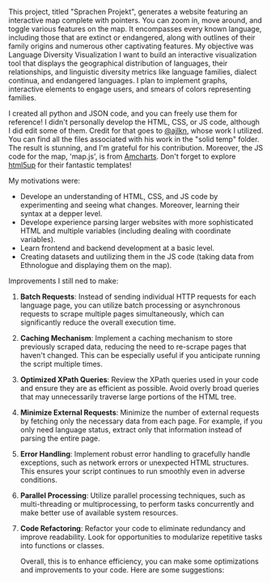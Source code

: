 This project, titled "Sprachen Projekt", generates a website featuring an interactive map complete with pointers. You can zoom in, move around, and toggle various features on the map. It encompasses every known language, including those that are extinct or endangered, along with outlines of their family origins and numerous other captivating features. My objective was Language Diversity Visualization I want to build an interactive visualization tool that displays the geographical distribution of languages, their relationships, and linguistic diversity metrics like language families, dialect continua, and endangered languages. I plan to implement graphs, interactive elements to engage users, and smears of colors representing families.

I created all python and JSON code, and you can freely use them for reference! I didn't personally develop the HTML, CSS, or JS code, although I did edit some of them. Credit for that goes to [@ajlkn](https://twitter.com/ajlkn), whose work I utilized. You can find all the files associated with his work in the "solid temp" folder. The result is stunning, and I'm grateful for his contribution. Moreover, the JS code for the map, 'map.js', is from [Amcharts](https://www.amcharts.com/demos/rotate-globe-to-a-selected-country/). Don't forget to explore [html5up](https://html5up.net/) for their fantastic templates!

My motivations were:
+ Develope an understanding of HTML, CSS, and JS code by experimenting and seeing what changes. Moreover, learning their syntax at a depper level.
+ Develope experience parsing larger websites with more sophisticated HTML and multiple variables (including dealing with coordinate variables).
+ Learn frontend and backend development at a basic level.
+ Creating datasets and uutilizing them in the JS code (taking data from Ethnologue and displaying them on the map).

Improvements I still ned to make:
1. **Batch Requests**: Instead of sending individual HTTP requests for each language page, you can utilize batch processing or asynchronous requests to scrape multiple pages simultaneously, which can significantly reduce the overall execution time.
2. **Caching Mechanism**: Implement a caching mechanism to store previously scraped data, reducing the need to re-scrape pages that haven't changed. This can be especially useful if you anticipate running the script multiple times.
3. **Optimized XPath Queries**: Review the XPath queries used in your code and ensure they are as efficient as possible. Avoid overly broad queries that may unnecessarily traverse large portions of the HTML tree.
4. **Minimize External Requests**: Minimize the number of external requests by fetching only the necessary data from each page. For example, if you only need language status, extract only that information instead of parsing the entire page.
5. **Error Handling**: Implement robust error handling to gracefully handle exceptions, such as network errors or unexpected HTML structures. This ensures your script continues to run smoothly even in adverse conditions.
6. **Parallel Processing**: Utilize parallel processing techniques, such as multi-threading or multiprocessing, to perform tasks concurrently and make better use of available system resources.
7. **Code Refactoring**: Refactor your code to eliminate redundancy and improve readability. Look for opportunities to modularize repetitive tasks into functions or classes.

   Overall, this is to enhance efficiency, you can make some optimizations and improvements to your code. Here are some suggestions:
